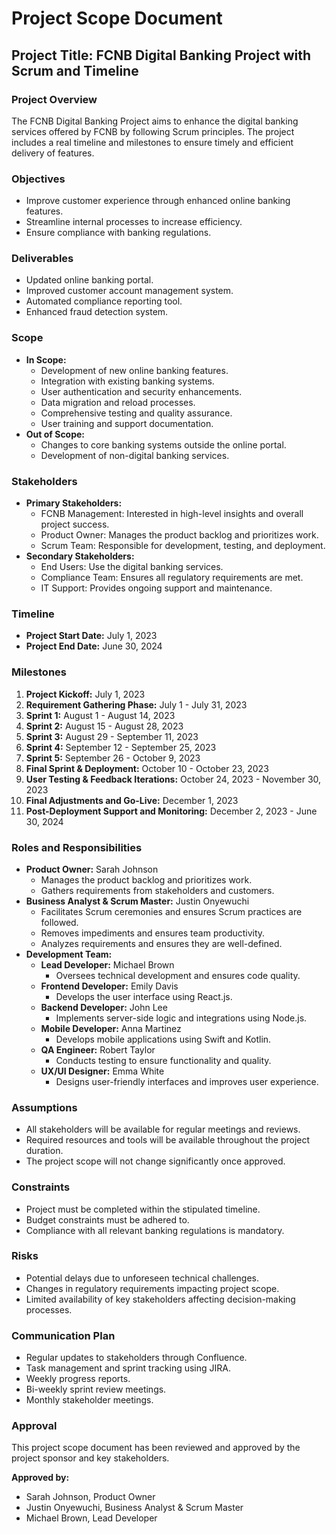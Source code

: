 # Project Scope Document

## Project Title: FCNB Digital Banking Project with Scrum and Timeline

### Project Overview
The FCNB Digital Banking Project aims to enhance the digital banking services offered by FCNB by following Scrum principles. The project includes a real timeline and milestones to ensure timely and efficient delivery of features.

### Objectives
- Improve customer experience through enhanced online banking features.
- Streamline internal processes to increase efficiency.
- Ensure compliance with banking regulations.

### Deliverables
- Updated online banking portal.
- Improved customer account management system.
- Automated compliance reporting tool.
- Enhanced fraud detection system.

### Scope
- **In Scope:**
  - Development of new online banking features.
  - Integration with existing banking systems.
  - User authentication and security enhancements.
  - Data migration and reload processes.
  - Comprehensive testing and quality assurance.
  - User training and support documentation.
- **Out of Scope:**
  - Changes to core banking systems outside the online portal.
  - Development of non-digital banking services.

### Stakeholders
- **Primary Stakeholders:**
  - FCNB Management: Interested in high-level insights and overall project success.
  - Product Owner: Manages the product backlog and prioritizes work.
  - Scrum Team: Responsible for development, testing, and deployment.
- **Secondary Stakeholders:**
  - End Users: Use the digital banking services.
  - Compliance Team: Ensures all regulatory requirements are met.
  - IT Support: Provides ongoing support and maintenance.

### Timeline
- **Project Start Date:** July 1, 2023
- **Project End Date:** June 30, 2024

### Milestones
1. **Project Kickoff:** July 1, 2023
2. **Requirement Gathering Phase:** July 1 - July 31, 2023
3. **Sprint 1:** August 1 - August 14, 2023
4. **Sprint 2:** August 15 - August 28, 2023
5. **Sprint 3:** August 29 - September 11, 2023
6. **Sprint 4:** September 12 - September 25, 2023
7. **Sprint 5:** September 26 - October 9, 2023
8. **Final Sprint & Deployment:** October 10 - October 23, 2023
9. **User Testing & Feedback Iterations:** October 24, 2023 - November 30, 2023
10. **Final Adjustments and Go-Live:** December 1, 2023
11. **Post-Deployment Support and Monitoring:** December 2, 2023 - June 30, 2024

### Roles and Responsibilities
- **Product Owner:** Sarah Johnson
  - Manages the product backlog and prioritizes work.
  - Gathers requirements from stakeholders and customers.
- **Business Analyst & Scrum Master:** Justin Onyewuchi
  - Facilitates Scrum ceremonies and ensures Scrum practices are followed.
  - Removes impediments and ensures team productivity.
  - Analyzes requirements and ensures they are well-defined.
- **Development Team:**
  - **Lead Developer:** Michael Brown
    - Oversees technical development and ensures code quality.
  - **Frontend Developer:** Emily Davis
    - Develops the user interface using React.js.
  - **Backend Developer:** John Lee
    - Implements server-side logic and integrations using Node.js.
  - **Mobile Developer:** Anna Martinez
    - Develops mobile applications using Swift and Kotlin.
  - **QA Engineer:** Robert Taylor
    - Conducts testing to ensure functionality and quality.
  - **UX/UI Designer:** Emma White
    - Designs user-friendly interfaces and improves user experience.

### Assumptions
- All stakeholders will be available for regular meetings and reviews.
- Required resources and tools will be available throughout the project duration.
- The project scope will not change significantly once approved.

### Constraints
- Project must be completed within the stipulated timeline.
- Budget constraints must be adhered to.
- Compliance with all relevant banking regulations is mandatory.

### Risks
- Potential delays due to unforeseen technical challenges.
- Changes in regulatory requirements impacting project scope.
- Limited availability of key stakeholders affecting decision-making processes.

### Communication Plan
- Regular updates to stakeholders through Confluence.
- Task management and sprint tracking using JIRA.
- Weekly progress reports.
- Bi-weekly sprint review meetings.
- Monthly stakeholder meetings.

### Approval
This project scope document has been reviewed and approved by the project sponsor and key stakeholders.

**Approved by:**
- Sarah Johnson, Product Owner
- Justin Onyewuchi, Business Analyst & Scrum Master
- Michael Brown, Lead Developer
